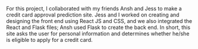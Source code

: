 For this project, I collaborated with my friends Ansh and Jess to make a credit card approval prediction site. Jess and I worked on creating and designing the front end using React JS and CSS, and we also integrated the React and Flask files; Ansh used Flask to create the back end. In short, this site asks the user for personal information and determines whether he/she is eligible to apply for a credit card.
